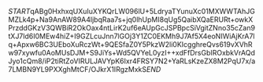 $START$qABg0HxhxqUXuIuXYKQrLW096lU+5LdryaTYunuXc01MXWWTAhJGMZLk4p+Na9AnAW89A4ljbqRaa7s+jq0lhUpMI8qUg5QaibXQaERURt+owkXPrzddGKzV3QWBiR2OkOax4ntLirK2uf6eAUpGcJSPBpcSiVgitZNno35cZan9tXJ7ld6I0MEw4hiZ+I9GZLcuJnn7lGOj3Y1ZC0EKMh9J7Af5X4eoNIWiAjKrA7lq+Apxw6BC3UEboXuRczWt+9QESfaZ0Y5PkzW2li0KIcgghreQvs619vXVhRw97xywfu0AoMUsDJM+S9JiYs+Wd5QVYeL0yzI++xdFfDrsGbIROxbkVrAQdJyo1cQm8/iP2tiRtZoVIRULJAVYpK6Ixr4FRSY7N2+YaRLsKzeZX8M2PqU7x/a7LMBN9YL9PXXghMtCF/OJkrX1IRgzMxkS$END$